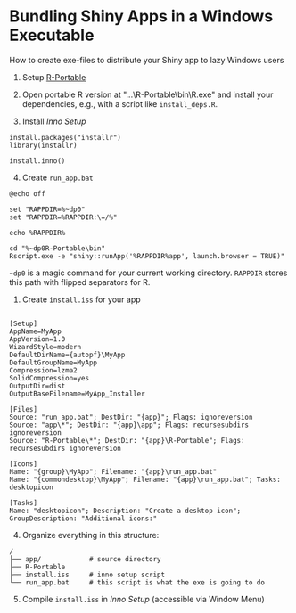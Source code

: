 # Bundling Shiny Apps in a Windows Executable

How to create exe-files to distribute your Shiny app to lazy Windows users

1.  Setup [R-Portable](https://sourceforge.net/projects/rportable/)

2.  Open portable R version at "...\R-Portable\bin\R.exe" and install your dependencies, e.g., with a script like `install_deps.R`.

3.  Install *Inno Setup*

```{r}
install.packages("installr")
library(installr)

install.inno()
```

4.  Create `run_app.bat`

```{batch}
@echo off

set "RAPPDIR=%~dp0"
set "RAPPDIR=%RAPPDIR:\=/%"

echo %RAPPDIR%

cd "%~dp0R-Portable\bin"
Rscript.exe -e "shiny::runApp('%RAPPDIR%app', launch.browser = TRUE)"
```

`~dp0` is a magic command for your current working directory. `RAPPDIR` stores this path with flipped separators for R.

1.  Create `install.iss` for your app

```{pascal}

[Setup]
AppName=MyApp
AppVersion=1.0
WizardStyle=modern
DefaultDirName={autopf}\MyApp
DefaultGroupName=MyApp
Compression=lzma2
SolidCompression=yes
OutputDir=dist
OutputBaseFilename=MyApp_Installer

[Files]
Source: "run_app.bat"; DestDir: "{app}"; Flags: ignoreversion
Source: "app\*"; DestDir: "{app}\app"; Flags: recursesubdirs ignoreversion
Source: "R-Portable\*"; DestDir: "{app}\R-Portable"; Flags: recursesubdirs ignoreversion

[Icons]
Name: "{group}\MyApp"; Filename: "{app}\run_app.bat"
Name: "{commondesktop}\MyApp"; Filename: "{app}\run_app.bat"; Tasks: desktopicon

[Tasks]
Name: "desktopicon"; Description: "Create a desktop icon"; GroupDescription: "Additional icons:"
```

4.  Organize everything in this structure:

```
/
├── app/            # source directory
├── R-Portable
├── install.iss     # inno setup script
└── run_app.bat     # this script is what the exe is going to do
```

5.  Compile `install.iss` in *Inno Setup* (accessible via Window Menu)
